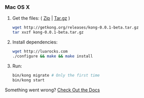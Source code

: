 ### Mac OS X

1. Get the files: ( [Zip](#) | [Tar.gz](#) )

    ```bash
    wget http://getkong.org/releases/kong-0.0.1-beta.tar.gz
    tar xvzf kong-0.0.1-beta.tar.gz
    ```
2. Install dependencies:

    ```bash
    wget http://luarocks.com
    ./configure && make && make install
    ```
2. Run:

    ```bash
    bin/kong migrate # Only the first time
    bin/kong start
    ```

Something went wrong? [Check Out the Docs](/docs)